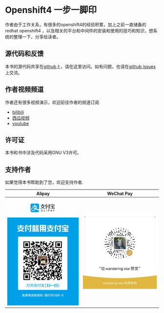 # Openshift4 一步一脚印

作者由于工作关系，有很多的openshift4的经验积累，加上之前一直储备的 redhat openshift4 ，以及相关的平台和中间件的安装和使用的技巧和知识，想系统的整理一下，分享给读者。

## 源代码和反馈
本书的源代码共享在[github](https://github.com/wangzheng422/openshift4-steps-book)上，请在这里访问。如有问题，也请在[github issues](https://github.com/wangzheng422/openshift4-steps-book/issues)上交流。

## 作者视频频道
作者还有很多视频演示，欢迎前往作者的频道订阅
- [bilibili](https://space.bilibili.com/19536819)
- [西瓜视频](https://www.ixigua.com/home/1134309560818120)
- [youtube](https://www.youtube.com/user/wangzheng422)

## 许可证

本书和书中涉及代码采用GNU V3许可。

## 支持作者

如果觉得本书帮助到了您，欢迎支持作者.

|              Alipay              |               WeChat Pay               |
| :------------------------------: | :------------------------------------: |
| ![alipay](imgs/2020-06-27-18-53-41.png) | ![wechatpay](imgs/2020-06-27-20-14-53.png) |


